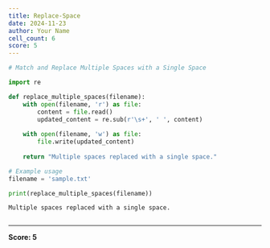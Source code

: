 ```yaml
---
title: Replace-Space
date: 2024-11-23
author: Your Name
cell_count: 6
score: 5
---
```


```python
# Match and Replace Multiple Spaces with a Single Space
```


```python
import re
```


```python
def replace_multiple_spaces(filename):
    with open(filename, 'r') as file:
        content = file.read()
        updated_content = re.sub(r'\s+', ' ', content)
    
    with open(filename, 'w') as file:
        file.write(updated_content)
    
    return "Multiple spaces replaced with a single space."

```


```python
# Example usage
filename = 'sample.txt'
```


```python
print(replace_multiple_spaces(filename))
```

    Multiple spaces replaced with a single space.



```python

```


---
**Score: 5**
